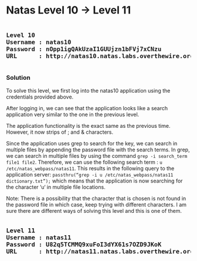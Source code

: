 # Natas Level 10 → Level 11
<pre><h3><b>Level 10
Username : natas10
Password : nOpp1igQAkUzaI1GUUjzn1bFVj7xCNzu
URL      : http://natas10.natas.labs.overthewire.org</b></h3></pre>
### Solution

To solve this level, we first log into the natas10 application using the credentials provided above.

After logging in, we can see that the application looks like a search application very similar to the one in the previous level.

The application functionality is the exact same as the previous time. However, it now strips of ; and & characters.

Since the application uses grep to search for the key, we can search in multiple files by appending the password file with the search terms. In grep, we can search in multiple files by using the command `grep -i search_term file1 file2`. Therefore, we can use the following search term : `u /etc/natas_webpass/natas11`. This results in the following query to the application server: `passthru(“grep -i u /etc/natas_webpass/natas11 dictionary.txt”);` which means that the application is now searching for the character ‘u‘ in multiple file locations.

Note: There is a possibility that the character that is chosen is not found in the password file in which case, keep trying with different characters. I am sure there are different ways of solving this level and this is one of them.

<pre><h3><b>Level 11
Username : natas11
Password : U82q5TCMMQ9xuFoI3dYX61s7OZD9JKoK
URL      : http://natas11.natas.labs.overthewire.org</b></h3></pre>
